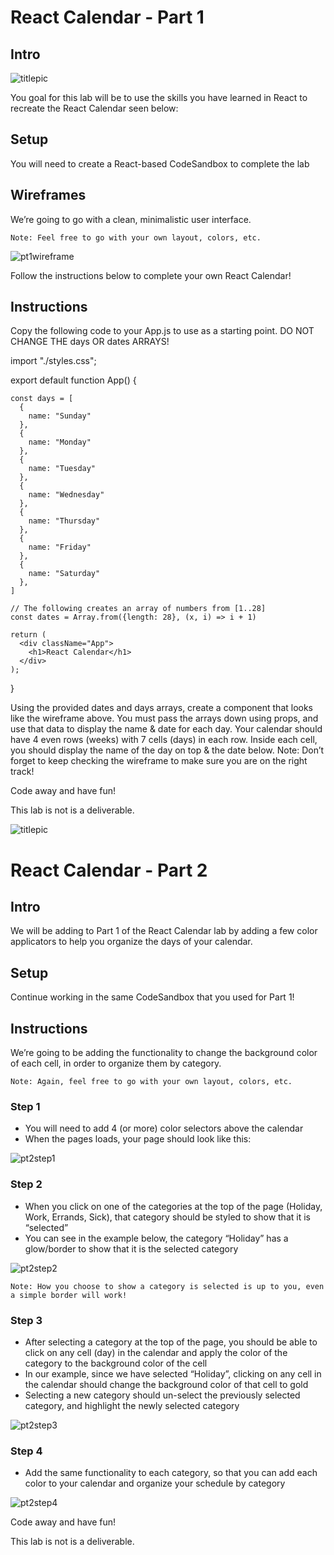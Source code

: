 # React Calendar - Part 1

## Intro

![titlepic](./public/titlepic.webp)

You goal for this lab will be to use the skills you have learned in React to recreate the React Calendar seen below:

## Setup

You will need to create a React-based CodeSandbox to complete the lab

## Wireframes

We’re going to go with a clean, minimalistic user interface.

    Note: Feel free to go with your own layout, colors, etc.

![pt1wireframe](./public/pt1wireframe.png)

Follow the instructions below to complete your own React Calendar!

## Instructions

Copy the following code to your App.js to use as a starting point.
DO NOT CHANGE THE days OR dates ARRAYS!

  import "./styles.css";

  export default function App() {

    const days = [
      {
        name: "Sunday"
      },
      {
        name: "Monday"
      },
      {
        name: "Tuesday"
      },
      {
        name: "Wednesday"
      },
      {
        name: "Thursday"
      },
      {
        name: "Friday"
      },
      {
        name: "Saturday"
      },
    ]

    // The following creates an array of numbers from [1..28]
    const dates = Array.from({length: 28}, (x, i) => i + 1)

    return (
      <div className="App">
        <h1>React Calendar</h1>
      </div>
    );
  }

Using the provided dates and days arrays, create a <Calendar /> component that looks like the wireframe above.
You must pass the arrays down using props, and use that data to display the name & date for each day.
Your calendar should have 4 even rows (weeks) with 7 cells (days) in each row.
Inside each cell, you should display the name of the day on top & the date below.
Note: Don’t forget to keep checking the wireframe to make sure you are on the right track!

Code away and have fun!

This lab is not is a deliverable.

![titlepic](./public/titlepic.webp)

# React Calendar - Part 2

## Intro

We will be adding to Part 1 of the React Calendar lab by adding a few color applicators to help you organize the days of your calendar.

## Setup

Continue working in the same CodeSandbox that you used for Part 1!

## Instructions

We’re going to be adding the functionality to change the background color of each cell, in order to organize them by category.

    Note: Again, feel free to go with your own layout, colors, etc.

### Step 1

- You will need to add 4 (or more) color selectors above the calendar
- When the pages loads, your page should look like this:

![pt2step1](./public/pt2step1.png)

### Step 2

- When you click on one of the categories at the top of the page (Holiday, Work, Errands, Sick), that category should be styled to show that it is “selected”
- You can see in the example below, the category “Holiday” has a glow/border to show that it is the selected category

![pt2step2](./public/pt2step2.png)

    Note: How you choose to show a category is selected is up to you, even a simple border will work!

### Step 3

- After selecting a category at the top of the page, you should be able to click on any cell (day) in the calendar and apply the color of the category to the background color of the cell
- In our example, since we have selected “Holiday”, clicking on any cell in the calendar should change the background color of that cell to gold
- Selecting a new category should un-select the previously selected category, and highlight the newly selected category

![pt2step3](./public/pt2step3.png)

### Step 4

- Add the same functionality to each category, so that you can add each color to your calendar and organize your schedule by category

![pt2step4](./public/pt2step4.png)

Code away and have fun!

This lab is not is a deliverable.